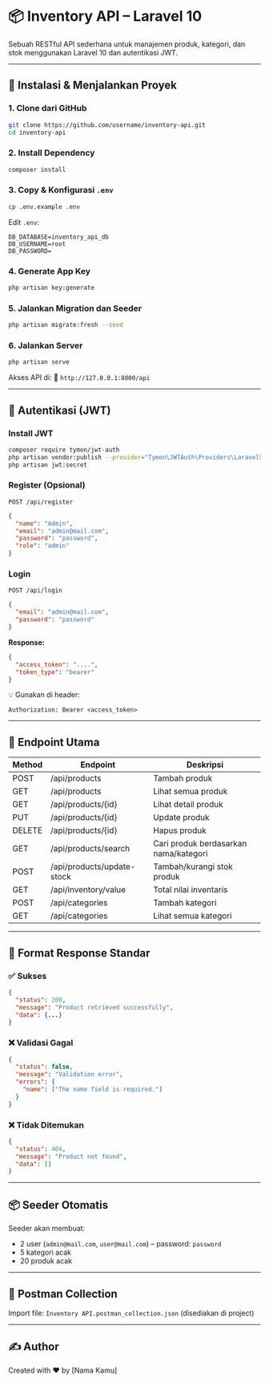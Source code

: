 # 📦 Inventory API – Laravel 10

Sebuah RESTful API sederhana untuk manajemen produk, kategori, dan stok menggunakan Laravel 10 dan autentikasi JWT.

---

## 🚀 Instalasi & Menjalankan Proyek

### 1. Clone dari GitHub
```bash
git clone https://github.com/username/inventory-api.git
cd inventory-api
```

### 2. Install Dependency
```bash
composer install
```

### 3. Copy & Konfigurasi `.env`
```bash
cp .env.example .env
```

Edit `.env`:

```
DB_DATABASE=inventory_api_db
DB_USERNAME=root
DB_PASSWORD=
```

### 4. Generate App Key
```bash
php artisan key:generate
```

### 5. Jalankan Migration dan Seeder
```bash
php artisan migrate:fresh --seed
```

### 6. Jalankan Server
```bash
php artisan serve
```

Akses API di:
📍 `http://127.0.0.1:8000/api`

---

## 🔐 Autentikasi (JWT)

### Install JWT
```bash
composer require tymon/jwt-auth
php artisan vendor:publish --provider="Tymon\JWTAuth\Providers\LaravelServiceProvider"
php artisan jwt:secret
```

### Register (Opsional)
`POST /api/register`
```json
{
  "name": "Admin",
  "email": "admin@mail.com",
  "password": "password",
  "role": "admin"
}
```

### Login
`POST /api/login`
```json
{
  "email": "admin@mail.com",
  "password": "password"
}
```

**Response:**
```json
{
  "access_token": "....",
  "token_type": "bearer"
}
```

💡 Gunakan di header:
```
Authorization: Bearer <access_token>
```

---

## 📘 Endpoint Utama

| Method | Endpoint                     | Deskripsi                      |
|--------|------------------------------|--------------------------------|
| POST   | /api/products                | Tambah produk                  |
| GET    | /api/products                | Lihat semua produk             |
| GET    | /api/products/{id}           | Lihat detail produk            |
| PUT    | /api/products/{id}           | Update produk                  |
| DELETE | /api/products/{id}           | Hapus produk                   |
| GET    | /api/products/search         | Cari produk berdasarkan nama/kategori |
| POST   | /api/products/update-stock   | Tambah/kurangi stok produk     |
| GET    | /api/inventory/value         | Total nilai inventaris         |
| POST   | /api/categories              | Tambah kategori                |
| GET    | /api/categories              | Lihat semua kategori           |

---

## 🔁 Format Response Standar

### ✅ Sukses
```json
{
  "status": 200,
  "message": "Product retrieved successfully",
  "data": {...}
}
```

### ❌ Validasi Gagal
```json
{
  "status": false,
  "message": "Validation error",
  "errors": {
    "name": ["The name field is required."]
  }
}
```

### ❌ Tidak Ditemukan
```json
{
  "status": 404,
  "message": "Product not found",
  "data": []
}
```

---

## 📦 Seeder Otomatis
Seeder akan membuat:
- 2 user (`admin@mail.com`, `user@mail.com`) – password: `password`
- 5 kategori acak
- 20 produk acak

---

## 🧪 Postman Collection
Import file: `Inventory API.postman_collection.json` (disediakan di project)

---

## ✍️ Author
Created with ❤️ by [Nama Kamu]
